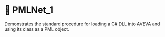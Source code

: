 # 🔹 PMLNet_1

Demonstrates the standard procedure for loading a C# DLL into AVEVA and using its class as a PML object.

